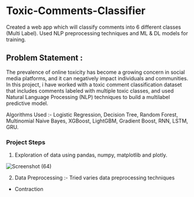 # Toxic-Comments-Classifier
Created a web app which will classify comments into 6 different classes (Multi Label). Used NLP preprocessing techniques and ML &amp; DL models for training.

## Problem Statement :
The prevalence of online toxicity has become a growing concern in social media platforms, and it can negatively impact individuals and communities. In this project, i have worked with a toxic comment classification dataset that includes comments labeled with multiple toxic classes, and used Natural Language Processing (NLP) techniques to build a multilabel predictive model.

Algorithms Used :- Logistic Regression, Decision Tree, Random Forest,  Multinomial Naive Bayes, XGBoost, LightGBM, Gradient Boost, RNN, LSTM, GRU.

### Project Steps

1) Exploration of data using pandas, numpy, matplotlib and plotly.

![Screenshot (64)](https://user-images.githubusercontent.com/55007875/228819346-59b8a2dd-8870-4555-8d87-b7222b693c9e.png)

2) Data Preprocessing :- Tried varies data preprocessing techniques 
- Contraction
